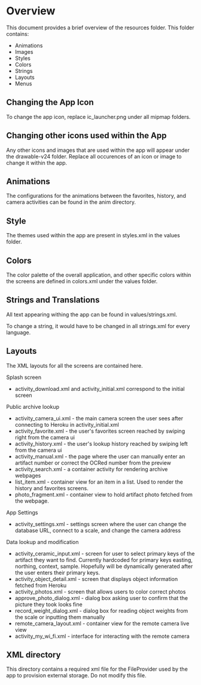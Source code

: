 # Overview

This document provides a brief overview of the resources folder. This folder contains:

- Animations
- Images
- Styles
- Colors
- Strings
- Layouts
- Menus

## Changing the App Icon

To change the app icon, replace ic_launcher.png under all mipmap folders.

## Changing other icons used within the App

Any other icons and images that are used within the app will appear under the drawable-v24 folder. Replace all occurences of an icon or image to change it within the app.

## Animations

The configurations for the animations between the favorites, history, and camera activities can be found in the anim directory.

## Style

The themes used within the app are present in styles.xml in the values folder.

## Colors

The color palette of the overall application, and other specific colors within the screens are defined in colors.xml under the values folder.

## Strings and Translations

All text appearing withing the app can be found in values/strings.xml.

To change a string, it would have to be changed in all strings.xml for every language.

## Layouts

The XML layouts for all the screens are contained here.

Splash screen
  - activity_download.xml and activity_initial.xml correspond to the initial screen
  
Public archive lookup
  - activity_camera_ui.xml - the main camera screen the user sees after connecting to Heroku in activity_initial.xml
  - activity_favorite.xml - the user's favorites screen reached by swiping right from the camera ui
  - activity_history.xml - the user's lookup history reached by swiping left from the camera ui
  - activity_manual.xml - the page where the user can manually enter an artifact number or correct the OCRed number from the preview
  - activity_search.xml - a container activity for rendering archive webpages
  - list_item.xml - container view for an item in a list. Used to render the history and favorites screens.
  - photo_fragment.xml - container view to hold artifact photo fetched from the webpage.

App Settings
  - activity_settings.xml - settings screen where the user can change the database URL, connect to a scale, and change the camera address

Data lookup and modification
  - activity_ceramic_input.xml - screen for user to select primary keys of the artifact they want to find. Currently hardcoded for primary keys easting, northing, context, sample. Hopefully will be dynamically generated after the user enters their primary keys.
  - activity_object_detail.xml - screen that displays object information fetched from Heroku
  - activity_photos.xml - screen that allows users to color correct photos
  - approve_photo_dialog.xml - dialog box asking user to confirm that the picture they took looks fine
  - record_weight_dialog.xml - dialog box for reading object weights from the scale or inputting them manually
  - remote_camera_layout.xml - container view for the remote camera live view
  - activity_my_wi_fi.xml - interface for interacting with the remote camera
  
## XML directory

This directory contains a required xml file for the FileProvider used by the app to provision external storage. Do not modify this file.